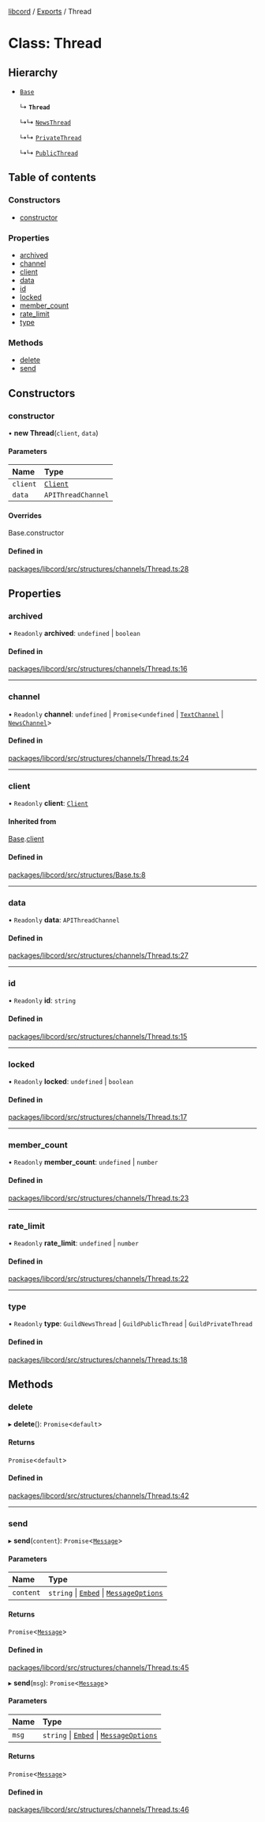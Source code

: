 [libcord](../README.md) / [Exports](../modules.md) / Thread

# Class: Thread

## Hierarchy

- [`Base`](Base.md)

  ↳ **`Thread`**

  ↳↳ [`NewsThread`](NewsThread.md)

  ↳↳ [`PrivateThread`](PrivateThread.md)

  ↳↳ [`PublicThread`](PublicThread.md)

## Table of contents

### Constructors

- [constructor](Thread.md#constructor)

### Properties

- [archived](Thread.md#archived)
- [channel](Thread.md#channel)
- [client](Thread.md#client)
- [data](Thread.md#data)
- [id](Thread.md#id)
- [locked](Thread.md#locked)
- [member\_count](Thread.md#member_count)
- [rate\_limit](Thread.md#rate_limit)
- [type](Thread.md#type)

### Methods

- [delete](Thread.md#delete)
- [send](Thread.md#send)

## Constructors

### constructor

• **new Thread**(`client`, `data`)

#### Parameters

| Name | Type |
| :------ | :------ |
| `client` | [`Client`](Client.md) |
| `data` | `APIThreadChannel` |

#### Overrides

Base.constructor

#### Defined in

[packages/libcord/src/structures/channels/Thread.ts:28](https://github.com/Libcord/libcord/blob/d0e0b8c/packages/libcord/src/structures/channels/Thread.ts#L28)

## Properties

### archived

• `Readonly` **archived**: `undefined` \| `boolean`

#### Defined in

[packages/libcord/src/structures/channels/Thread.ts:16](https://github.com/Libcord/libcord/blob/d0e0b8c/packages/libcord/src/structures/channels/Thread.ts#L16)

___

### channel

• `Readonly` **channel**: `undefined` \| `Promise`<`undefined` \| [`TextChannel`](TextChannel.md) \| [`NewsChannel`](NewsChannel.md)\>

#### Defined in

[packages/libcord/src/structures/channels/Thread.ts:24](https://github.com/Libcord/libcord/blob/d0e0b8c/packages/libcord/src/structures/channels/Thread.ts#L24)

___

### client

• `Readonly` **client**: [`Client`](Client.md)

#### Inherited from

[Base](Base.md).[client](Base.md#client)

#### Defined in

[packages/libcord/src/structures/Base.ts:8](https://github.com/Libcord/libcord/blob/d0e0b8c/packages/libcord/src/structures/Base.ts#L8)

___

### data

• `Readonly` **data**: `APIThreadChannel`

#### Defined in

[packages/libcord/src/structures/channels/Thread.ts:27](https://github.com/Libcord/libcord/blob/d0e0b8c/packages/libcord/src/structures/channels/Thread.ts#L27)

___

### id

• `Readonly` **id**: `string`

#### Defined in

[packages/libcord/src/structures/channels/Thread.ts:15](https://github.com/Libcord/libcord/blob/d0e0b8c/packages/libcord/src/structures/channels/Thread.ts#L15)

___

### locked

• `Readonly` **locked**: `undefined` \| `boolean`

#### Defined in

[packages/libcord/src/structures/channels/Thread.ts:17](https://github.com/Libcord/libcord/blob/d0e0b8c/packages/libcord/src/structures/channels/Thread.ts#L17)

___

### member\_count

• `Readonly` **member\_count**: `undefined` \| `number`

#### Defined in

[packages/libcord/src/structures/channels/Thread.ts:23](https://github.com/Libcord/libcord/blob/d0e0b8c/packages/libcord/src/structures/channels/Thread.ts#L23)

___

### rate\_limit

• `Readonly` **rate\_limit**: `undefined` \| `number`

#### Defined in

[packages/libcord/src/structures/channels/Thread.ts:22](https://github.com/Libcord/libcord/blob/d0e0b8c/packages/libcord/src/structures/channels/Thread.ts#L22)

___

### type

• `Readonly` **type**: `GuildNewsThread` \| `GuildPublicThread` \| `GuildPrivateThread`

#### Defined in

[packages/libcord/src/structures/channels/Thread.ts:18](https://github.com/Libcord/libcord/blob/d0e0b8c/packages/libcord/src/structures/channels/Thread.ts#L18)

## Methods

### delete

▸ **delete**(): `Promise`<`default`\>

#### Returns

`Promise`<`default`\>

#### Defined in

[packages/libcord/src/structures/channels/Thread.ts:42](https://github.com/Libcord/libcord/blob/d0e0b8c/packages/libcord/src/structures/channels/Thread.ts#L42)

___

### send

▸ **send**(`content`): `Promise`<[`Message`](Message.md)\>

#### Parameters

| Name | Type |
| :------ | :------ |
| `content` | `string` \| [`Embed`](Embed.md) \| [`MessageOptions`](../interfaces/MessageOptions.md) |

#### Returns

`Promise`<[`Message`](Message.md)\>

#### Defined in

[packages/libcord/src/structures/channels/Thread.ts:45](https://github.com/Libcord/libcord/blob/d0e0b8c/packages/libcord/src/structures/channels/Thread.ts#L45)

▸ **send**(`msg`): `Promise`<[`Message`](Message.md)\>

#### Parameters

| Name | Type |
| :------ | :------ |
| `msg` | `string` \| [`Embed`](Embed.md) \| [`MessageOptions`](../interfaces/MessageOptions.md) |

#### Returns

`Promise`<[`Message`](Message.md)\>

#### Defined in

[packages/libcord/src/structures/channels/Thread.ts:46](https://github.com/Libcord/libcord/blob/d0e0b8c/packages/libcord/src/structures/channels/Thread.ts#L46)
